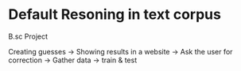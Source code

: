 # Default Resoning in text corpus
B.sc Project

Creating guesses -> Showing results in a website -> Ask the user for correction -> Gather data -> train & test
